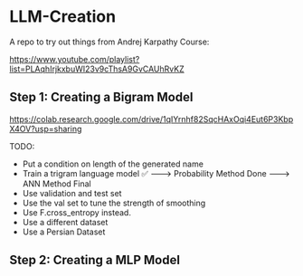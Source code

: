 # LLM-Creation
A repo to try out things from Andrej Karpathy Course:

https://www.youtube.com/playlist?list=PLAqhIrjkxbuWI23v9cThsA9GvCAUhRvKZ


## Step 1: Creating a Bigram Model
https://colab.research.google.com/drive/1qIYrnhf82SqcHAxOqi4Eut6P3KbpX4OV?usp=sharing

TODO:
- Put a condition on length of the generated name
- Train a trigram language model ✅
---> Probability Method Done
---> ANN Method Final
- Use validation and test set
- Use the val set to tune the strength of smoothing
- Use F.cross_entropy instead.
- Use a different dataset
- Use a Persian Dataset


## Step 2: Creating a MLP Model
